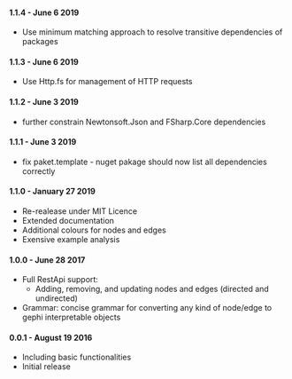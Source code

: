 #### 1.1.4 - June 6 2019
 * Use minimum matching approach to resolve transitive dependencies of packages

#### 1.1.3 - June 6 2019
 * Use Http.fs for management of HTTP requests

#### 1.1.2 - June 3 2019
 * further constrain Newtonsoft.Json and FSharp.Core dependencies

#### 1.1.1 - June 3 2019
 * fix paket.template - nuget pakage should now list all dependencies correctly

#### 1.1.0 - January 27 2019
* Re-realease under MIT Licence
* Extended documentation
* Additional colours for nodes and edges
* Exensive example analysis

#### 1.0.0 - June 28 2017
* Full RestApi support:
    * Adding, removing, and updating nodes and edges (directed and undirected)
* Grammar: concise grammar for converting any kind of node/edge to gephi interpretable objects

#### 0.0.1 - August 19 2016
* Including basic functionalities
* Initial release 

